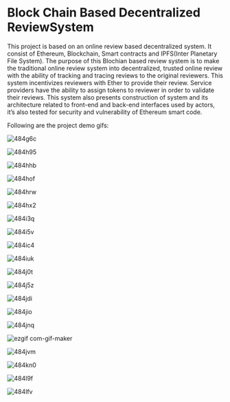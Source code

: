 # Block Chain Based Decentralized ReviewSystem
This project is based on an online review based decentralized system. It consist of Ethereum,
Blockchain, Smart contracts and IPFS(Inter Planetary File System). The purpose of this Blochian
based review system is to make the traditional online review system into decentralized, trusted
online review with the ability of tracking and tracing reviews to the original reviewers. This
system incentivizes reviewers with Ether to provide their review. Service providers have the
ability to assign tokens to reviewer in order to validate their reviews. This system also presents
construction of system and its architecture related to front-end and back-end interfaces used
by actors, it’s also tested for security and vulnerability of Ethereum smart code.

Following are the project demo gifs:

![484g6c](https://user-images.githubusercontent.com/53296115/87317626-b5638b00-c540-11ea-86b6-4a0bbcbfe2be.gif)

![484h95](https://user-images.githubusercontent.com/53296115/87318386-b1843880-c541-11ea-927a-00560af652c4.gif)

![484hhb](https://user-images.githubusercontent.com/53296115/87318567-f4dea700-c541-11ea-8691-a4b2b828f236.gif)

![484hof](https://user-images.githubusercontent.com/53296115/87318741-2e171700-c542-11ea-9522-4881d544e7f8.gif)

![484hrw](https://user-images.githubusercontent.com/53296115/87318881-5ef74c00-c542-11ea-9019-a7678974bff4.gif)

![484hx2](https://user-images.githubusercontent.com/53296115/87319089-9cf47000-c542-11ea-9860-9aaef1b301cf.gif)

![484i3q](https://user-images.githubusercontent.com/53296115/87319167-b5fd2100-c542-11ea-8152-144c56a73deb.gif)

![484i5v](https://user-images.githubusercontent.com/53296115/87319233-c9a88780-c542-11ea-8894-5129f3ce658d.gif)

![484ic4](https://user-images.githubusercontent.com/53296115/87319398-02486100-c543-11ea-8b6d-1caf3c100ef0.gif)

![484iuk](https://user-images.githubusercontent.com/53296115/87320043-d8dc0500-c543-11ea-8cd7-525f521c6bde.gif)

![484j0t](https://user-images.githubusercontent.com/53296115/87320071-e09ba980-c543-11ea-9120-5674ea637d9e.gif)

![484j5z](https://user-images.githubusercontent.com/53296115/87320390-5142c600-c544-11ea-994a-cc6518b1f7c6.gif)

![484jdi](https://user-images.githubusercontent.com/53296115/87320412-59026a80-c544-11ea-976f-bf871d7e2504.gif)

![484jio](https://user-images.githubusercontent.com/53296115/87320578-85b68200-c544-11ea-8695-e4fa5ad9c4ae.gif)

![484jnq](https://user-images.githubusercontent.com/53296115/87320876-f067bd80-c544-11ea-9812-cd33a1fb3e35.gif)

![ezgif com-gif-maker](https://user-images.githubusercontent.com/53296115/87331198-0bd9c500-c553-11ea-8e21-bf3acade7f6d.gif)

![484jvm](https://user-images.githubusercontent.com/53296115/87320918-ffe70680-c544-11ea-85ec-d546b6af6d4b.gif)

![484kn0](https://user-images.githubusercontent.com/53296115/87321647-f14d1f00-c545-11ea-8d4d-3656b766c80b.gif)

![484l9f](https://user-images.githubusercontent.com/53296115/87322447-db8c2980-c546-11ea-9a3e-be92c9b4542a.gif)

![484lfv](https://user-images.githubusercontent.com/53296115/87322461-dfb84700-c546-11ea-8498-7140000b00d4.gif)

